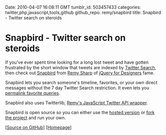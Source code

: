 Date: 2010-04-07 16:08:11 GMT
tumblr_id: 503457433
categories: twitter,php,javascript,tools,github
github_repo: remy/snapbird
title: Snapbird - Twitter search on steroids

# Snapbird - Twitter search on steroids

If you've ever spent time looking for a long lost tweet and have gotten frustrated by the short window that tweets are indexed by [Twitter Search](http://search.twitter.com), then check out [Snapbird](http://github.com/remy/snapbird) from [Remy Sharp](http://github.com/remy) of [jQuery for Designers](http://jqueryfordesigners.com/) fame.

Snapbird lets you search someone's timeline, favorites, or your own direct messages without the 7 day Twitter Search restriction. It even lets you [permalink favorite queries](http://snapbird.org/changelogshow/timeline/episode).

Snapbird also uses Twitterlib, [Remy's JavaScript Twitter API wrapper](http://github.com/remy/twitterlib). 

Snapbird is open source so you can either use the [hosted version](http://snapbird.org) or [fork the project](http://github.com/remy/snapbird) and run your own.

[[Source on GitHub](http://github.com/remy/snapbird)] [[Homepage](http://snapbird.org)]
